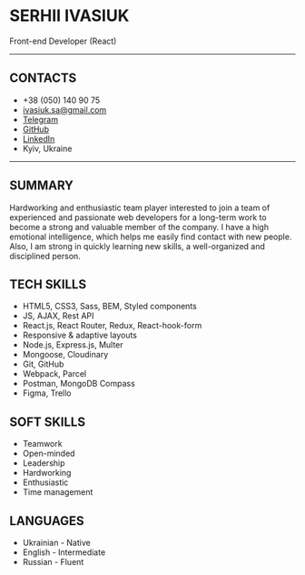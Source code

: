 # SERHII IVASIUK
Front-end Developer (React)
***

## CONTACTS
* +38 (050) 140 90 75
* ivasiuk.sa@gmail.com
* [Telegram](https://t.me/Serhii_Ivasiuk)
* [GitHub](https://github.com/Serhii-Ivasiuk)
* [LinkedIn](https://www.linkedin.com/in/serhii-ivasiuk/)
* Kyiv, Ukraine
  
***

## SUMMARY
Hardworking and enthusiastic team player interested to join a team of experienced
and passionate web developers for a long-term work to become a strong and
valuable member of the company.
I have a high emotional intelligence, which helps me easily find contact with new
people. Also, I am strong in quickly learning new skills, a well-organized and
disciplined person.

##  TECH SKILLS
* HTML5, CSS3, Sass, BEM, Styled components
* JS, AJAX, Rest API
* React.js, React Router, Redux, React-hook-form
* Responsive & adaptive layouts
* Node.js, Express.js, Multer
* Mongoose, Cloudinary
* Git, GitHub
* Webpack, Parcel
* Postman, MongoDB Compass
* Figma, Trello

## SOFT SKILLS
* Teamwork
* Open-minded
* Leadership
* Hardworking
* Enthusiastic
* Time management

## LANGUAGES
* Ukrainian - Native
* English - Intermediate
* Russian - Fluent

